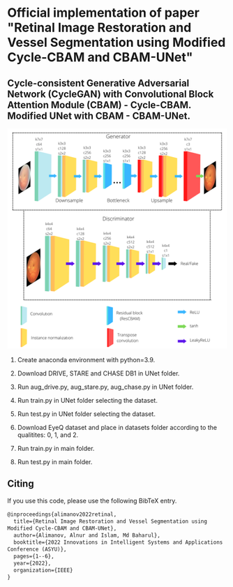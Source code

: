 # Official implementation of paper "Retinal Image Restoration and Vessel Segmentation using Modified Cycle-CBAM and CBAM-UNet"
## Cycle-consistent Generative Adversarial Network (CycleGAN) with Convolutional Block Attention Module (CBAM) - Cycle-CBAM. Modified UNet with CBAM - CBAM-UNet.

![Screenshot](architecture.png)

1. Create anaconda environment with python=3.9.

2. Download DRIVE, STARE and CHASE DB1 in UNet folder.

3. Run aug_drive.py, aug_stare.py, aug_chase.py in UNet folder.

4. Run train.py in UNet folder selecting the dataset.

5. Run test.py in UNet folder selecting the dataset.

6. Download EyeQ dataset and place in datasets folder according to the qualitites: 0, 1, and 2.

7. Run train.py in main folder.

8. Run test.py in main folder.

## <a name="Citing"></a>Citing 

If you use this code, please use the following BibTeX entry.

```
@inproceedings{alimanov2022retinal,
  title={Retinal Image Restoration and Vessel Segmentation using Modified Cycle-CBAM and CBAM-UNet},
  author={Alimanov, Alnur and Islam, Md Baharul},
  booktitle={2022 Innovations in Intelligent Systems and Applications Conference (ASYU)},
  pages={1--6},
  year={2022},
  organization={IEEE}
}

```
